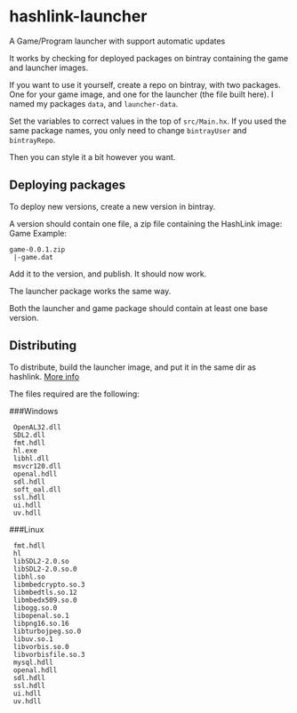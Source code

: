 # hashlink-launcher
A Game/Program launcher with support automatic updates

It works by checking for deployed packages on bintray containing the game and launcher images.

If you want to use it yourself, create a repo on bintray, with two packages. 
One for your game image, and one for the launcher (the file built here).
I named my packages `data`, and `launcher-data`.

Set the variables to correct values in the top of `src/Main.hx`.
If you used the same package names, you only need to change `bintrayUser` and `bintrayRepo`.

Then you can style it a bit however you want.

## Deploying packages

To deploy new versions, create a new version in bintray.

A version should contain one file, a zip file containing the HashLink image:
Game Example:
```
game-0.0.1.zip
 |-game.dat
```

Add it to the version, and publish. It should now work. 

The launcher package works the same way.

Both the launcher and game package should contain at least one base version.

## Distributing
To distribute, build the launcher image, and put it in the same dir as hashlink. [More info](https://github.com/HaxeFoundation/hashlink/wiki/Distribution-&--Packaging)

The files required are the following:

###Windows
```
 OpenAL32.dll
 SDL2.dll
 fmt.hdll
 hl.exe
 libhl.dll
 msvcr120.dll
 openal.hdll
 sdl.hdll
 soft_oal.dll
 ssl.hdll
 ui.hdll
 uv.hdll
```

###Linux
```
 fmt.hdll
 hl
 libSDL2-2.0.so
 libSDL2-2.0.so.0
 libhl.so
 libmbedcrypto.so.3
 libmbedtls.so.12
 libmbedx509.so.0
 libogg.so.0
 libopenal.so.1
 libpng16.so.16
 libturbojpeg.so.0
 libuv.so.1
 libvorbis.so.0
 libvorbisfile.so.3
 mysql.hdll
 openal.hdll
 sdl.hdll
 ssl.hdll
 ui.hdll
 uv.hdll
```


